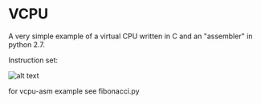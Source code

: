 # VCPU
A very simple example of a virtual CPU written in C and an "assembler" in python 2.7.

Instruction set:

![alt text](https://i.imgur.com/0avzw1d.png "Error")

for vcpu-asm example see fibonacci.py
